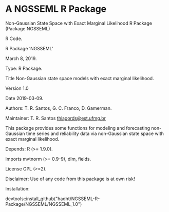# A NGSSEML R Package

Non-Gaussian State Space with Exact Marginal Likelihood R Package (Package NGSSEML)

R Code.

R Package ‘NGSSEML’

March 8, 2019.

Type: R Package.

Title Non-Gaussian state space models with exact marginal likelihood.

Version 1.0

Date 2019-03-09.

Authors: T. R. Santos, G. C. Franco, D. Gamerman.

Maintainer: T. R. Santos thiagords@est.ufmg.br

This package provides some functions for modeling and forecasting non- Gaussian time series and reliability data via non-Gaussian state space with exact marginal likelihood.

Depends: R (>= 1.9.0).

Imports mvtnorm (>= 0.9-9), dlm, fields.

License GPL (>=2).

Disclaimer: Use of any code from this package is at own risk!

Installation: 

devtools::install_github("hadht/NGSSEML-R-Package/NGSSEML/NGSSEML_1.0")
